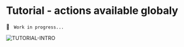 
# Tutorial - actions available globaly

🚧  &nbsp; `Work in progress...`

<div>
  <img
    alt="TUTORIAL-INTRO"
    src="https://raw.githubusercontent.com/multi-coop/gitribute-documentation-content/main/images/tutorial/commented/tutorial-actions.png"
    />
</div>
